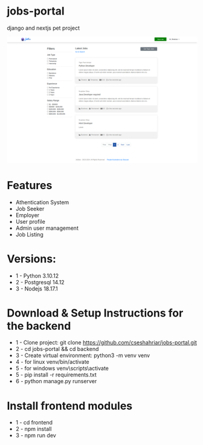 # jobs-portal
django and nextjs pet project

![DEMO](https://github.com/cseshahriar/jobs-portal/blob/main/backend/images/home.png)


# Features
* Athentication System
* Job Seeker
* Employer
* User profile
* Admin user management
* Job Listing

# Versions:
* 1 - Python 3.10.12
* 2 - Postgresql 14.12
* 3 - Nodejs 18.17.1

# Download & Setup Instructions for the backend
* 1 - Clone project: git clone https://github.com/cseshahriar/jobs-portal.git
* 2 - cd jobs-portal && cd backend
* 3 - Create virtual environment: python3 -m venv venv
* 4 - for linux venv/bin/activate
* 5 - for windows venv\scripts\activate
* 5 - pip install -r requirements.txt
* 6 - python manage.py runserver

# Install frontend modules
* 1 - cd frontend
* 2 - npm install
* 3 - npm run dev
